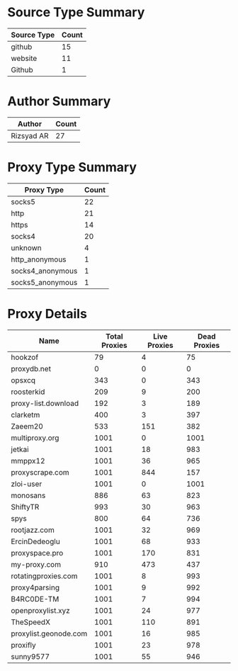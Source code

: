# Source Type Summary

| Source Type | Count |
|-------------|-------|
| github | 15 |
| website | 11 |
| Github | 1 |


# Author Summary

| Author | Count |
|--------|-------|
| Rizsyad AR | 27 |


# Proxy Type Summary

| Proxy Type | Count |
|------------|-------|
| socks5 | 22 |
| http | 21 |
| https | 14 |
| socks4 | 20 |
| unknown | 4 |
| http_anonymous | 1 |
| socks4_anonymous | 1 |
| socks5_anonymous | 1 |


# Proxy Details

| Name | Total Proxies | Live Proxies | Dead Proxies |
|------|---------------|--------------|---------------|
| hookzof | 79 | 4 | 75 |
| proxydb.net | 0 | 0 | 0 |
| opsxcq | 343 | 0 | 343 |
| roosterkid | 209 | 9 | 200 |
| proxy-list.download | 192 | 3 | 189 |
| clarketm | 400 | 3 | 397 |
| Zaeem20 | 533 | 151 | 382 |
| multiproxy.org | 1001 | 0 | 1001 |
| jetkai | 1001 | 18 | 983 |
| mmppx12 | 1001 | 36 | 965 |
| proxyscrape.com | 1001 | 844 | 157 |
| zloi-user | 1001 | 0 | 1001 |
| monosans | 886 | 63 | 823 |
| ShiftyTR | 993 | 30 | 963 |
| spys | 800 | 64 | 736 |
| rootjazz.com | 1001 | 32 | 969 |
| ErcinDedeoglu | 1001 | 68 | 933 |
| proxyspace.pro | 1001 | 170 | 831 |
| my-proxy.com | 910 | 473 | 437 |
| rotatingproxies.com | 1001 | 8 | 993 |
| proxy4parsing | 1001 | 9 | 992 |
| B4RC0DE-TM | 1001 | 7 | 994 |
| openproxylist.xyz | 1001 | 24 | 977 |
| TheSpeedX | 1001 | 110 | 891 |
| proxylist.geonode.com | 1001 | 16 | 985 |
| proxifly | 1001 | 23 | 978 |
| sunny9577 | 1001 | 55 | 946 |
